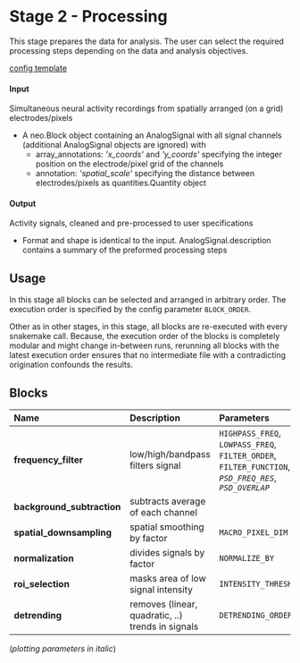 # Stage 2 - Processing
This stage prepares the data for analysis. The user can select the required processing steps depending on the data and analysis objectives.

[config template](config_template.yaml)
<!-- |
[example report](../../examples/reports/report_stage02-preprocessing.html) -->

#### Input
Simultaneous neural activity recordings from spatially arranged (on a grid) electrodes/pixels

* A neo.Block object containing
an AnalogSignal with all signal channels (additional AnalogSignal objects are ignored) with
    * array_annotations: _'x_coords'_ and _'y_coords'_ specifying the integer position on the electrode/pixel grid of the channels
    * annotation: _'spatial_scale'_ specifying the distance between electrodes/pixels as quantities.Quantity object

#### Output
Activity signals, cleaned and pre-processed to user specifications

* Format and shape is identical to the input. AnalogSignal.description contains a summary of the preformed processing steps

## Usage
In this stage all blocks can be selected and arranged in arbitrary order. The execution order is specified by the config parameter `BLOCK_ORDER`.

Other as in other stages, in this stage, all blocks are re-executed with every snakemake call. Because, the execution order of the blocks is completely modular and might change in-between runs, rerunning all blocks with the latest execution order ensures that no intermediate file with a contradicting origination confounds the results.

## Blocks
|Name | Description | Parameters |
|:----|:------------|:-----------|
|__frequency_filter__|low/high/bandpass filters signal|`HIGHPASS_FREQ`, `LOWPASS_FREQ`, `FILTER_ORDER`, `FILTER_FUNCTION`, _`PSD_FREQ_RES`_, _`PSD_OVERLAP`_|
|__background_subtraction__|subtracts average of each channel| |
|__spatial_downsampling__|spatial smoothing by factor|`MACRO_PIXEL_DIM`|
|__normalization__|divides signals by factor|`NORMALIZE_BY`|
|__roi_selection__|masks area of low signal intensity|`INTENSITY_THRESHOLD`|
|__detrending__|removes (linear, quadratic, ..) trends in signals|`DETRENDING_ORDER`|

(_plotting parameters in italic_)
